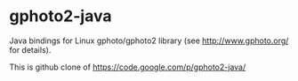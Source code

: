 # gphoto2-java
Java bindings for Linux gphoto/gphoto2 library (see http://www.gphoto.org/ for details).

This is github clone of https://code.google.com/p/gphoto2-java/
